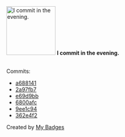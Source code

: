 <img src="https://my-badges.github.io/my-badges/evening-commits.png" alt="I commit in the evening." title="I commit in the evening." width="128">
<strong>I commit in the evening.</strong>
<br><br>

Commits:

- <a href="https://github.com/ksysoev/deriv-teletrader/commit/a688141633952a62024dad86f53d7fe8ccad0276">a688141</a>
- <a href="https://github.com/ksysoev/revdial/commit/2a97fb7e1d5aefa5daeeeb8b49d0511987d45876">2a97fb7</a>
- <a href="https://github.com/ksysoev/revdial/commit/e69d9bbda1f94c0ee0193879ceb04768e40d9b9c">e69d9bb</a>
- <a href="https://github.com/ksysoev/revdial/commit/6800afce7601e01a0d8702dfcc9f7d5b9a4d8efc">6800afc</a>
- <a href="https://github.com/ksysoev/revdial/commit/9ee1c949c1de6473d174592757b5a0b4ae75e33e">9ee1c94</a>
- <a href="https://github.com/ksysoev/revdial/commit/362e4f27e9b787d1a3bcd054660dfaa9b5c5697b">362e4f2</a>


Created by <a href="https://github.com/my-badges/my-badges">My Badges</a>